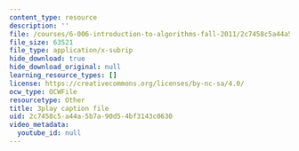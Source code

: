 ```yaml
---
content_type: resource
description: ''
file: /courses/6-006-introduction-to-algorithms-fall-2011/2c7458c5a44a5b7a90d54bf3143c0630_Kg4bqzAqRBM.vtt
file_size: 63521
file_type: application/x-subrip
hide_download: true
hide_download_original: null
learning_resource_types: []
license: https://creativecommons.org/licenses/by-nc-sa/4.0/
ocw_type: OCWFile
resourcetype: Other
title: 3play caption file
uid: 2c7458c5-a44a-5b7a-90d5-4bf3143c0630
video_metadata:
  youtube_id: null
---
```

